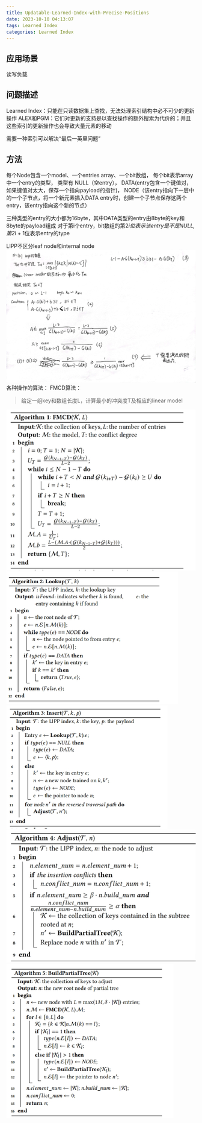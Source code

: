 ```yaml
---
title: Updatable-Learned-Index-with-Precise-Positions
date: 2023-10-10 04:13:07
tags: Learned Index
categories: Learned Index
---
```


## 应用场景
读写负载

## 问题描述
Learned Index：只能在只读数据集上查找，无法处理索引结构中必不可少的更新操作
ALEX和PGM：它们对更新的支持是以查找操作的额外搜索为代价的；并且这些索引的更新操作也会导致大量元素的移动

需要一种索引可以解决“最后一英里问题”

## 方法
每个Node包含一个model、一个entries array、一个bit数组，
每个bit表示array中一个entry的类型，
类型有
NULL（空entry），
DATA(entry包含一个键值对，如果键值对太大，保存一个指向payload的指针)，
NODE（该entry指向下一层中的一个子节点，将一个新元素插入DATA entry时，创建一个子节点保存这两个entry，该entry指向这个新的节点）

三种类型的entry的大小都为16byte，其中DATA类型的entry由8byte的key和8byte的payload组成
对于第i个entry，bit数组的第2*i位表示该entry是不是NULL,第2*i + 1位表示entry的type

LIPP不区分leaf node和internal node
![img](../images/Updatable-Learned-Index-with-Precise-Positions/1.jpg)
各种操作的算法：
FMCD算法：
> 给定一组key和数组长度L，计算最小的冲突度T及相应的linear model

![img](../images/Updatable-Learned-Index-with-Precise-Positions/2.jpg)
![img](../images/Updatable-Learned-Index-with-Precise-Positions/3.jpg)
![img](../images/Updatable-Learned-Index-with-Precise-Positions/4.jpg)
![img](../images/Updatable-Learned-Index-with-Precise-Positions/5.jpg)
![img](../images/Updatable-Learned-Index-with-Precise-Positions/6.jpg)
